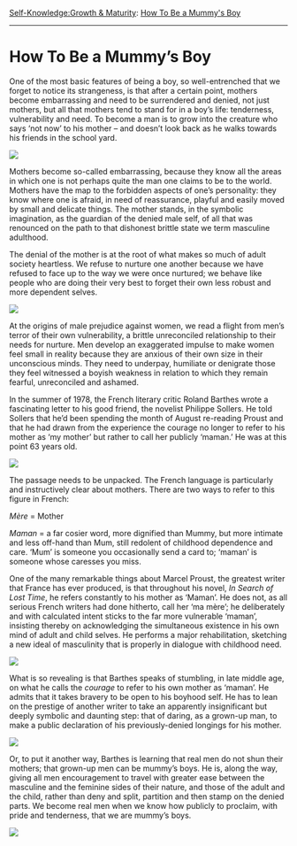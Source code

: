 [Self-Knowledge:](https://www.theschooloflife.com/thebookoflife/category/self-knowledge/)[Growth & Maturity](https://www.theschooloflife.com/thebookoflife/category/self-knowledge/growth-maturity/): [How To Be a Mummy's Boy](https://www.theschooloflife.com/thebookoflife/how-to-be-a-mummys-boy/)

* * *

# How To Be a Mummy’s Boy

One of the most basic features of being a boy, so well-entrenched that we forget to notice its strangeness, is that after a certain point, mothers become embarrassing and need to be surrendered and denied, not just mothers, but all that mothers tend to stand for in a boy’s life: tenderness, vulnerability and need. To become a man is to grow into the creature who says ‘not now’ to his mother – and doesn’t look back as he walks towards his friends in the school yard.

![](https://www.theschooloflife.com/thebookoflife/wp-content/uploads/2017/10/151019_francesca-russell-photography-and-films-new-york-city-long-island-family-photographer_029.jpg)

Mothers become so-called embarrassing, because they know all the areas in which one is not perhaps quite the man one claims to be to the world. Mothers have the map to the forbidden aspects of one’s personality: they know where one is afraid, in need of reassurance, playful and easily moved by small and delicate things. The mother stands, in the symbolic imagination, as the guardian of the denied male self, of all that was renounced on the path to that dishonest brittle state we term masculine adulthood.

The denial of the mother is at the root of what makes so much of adult society heartless. We refuse to nurture one another because we have refused to face up to the way we were once nurtured; we behave like people who are doing their very best to forget their own less robust and more dependent selves.

![](http://www.calvertjournal.com/images/uploads/features/gosha/_full_width/DSC12821.jpg)

At the origins of male prejudice against women, we read a flight from men’s terror of their own vulnerability, a brittle unreconciled relationship to their needs for nurture. Men develop an exaggerated impulse to make women feel small in reality because they are anxious of their own size in their unconscious minds. They need to underpay, humiliate or denigrate those they feel witnessed a boyish weakness in relation to which they remain fearful, unreconciled and ashamed.

In the summer of 1978, the French literary critic Roland Barthes wrote a fascinating letter to his good friend, the novelist Philippe Sollers. He told Sollers that he’d been spending the month of August re-reading Proust and that he had drawn from the experience the courage no longer to refer to his mother as ‘my mother’ but rather to call her publicly ‘maman.’ He was at this point 63 years old.

![](https://i1.wp.com/www.michiganquarterlyreview.com/wp-content/uploads/2014/06/Roland-Barthes-and-Maman.jpeg)

The passage needs to be unpacked. The French language is particularly and instructively clear about mothers. There are two ways to refer to this figure in French:

_Mère_ = Mother

_Maman_ = a far cosier word, more dignified than Mummy, but more intimate and less off-hand than Mum, still redolent of childhood dependence and care. ‘Mum’ is someone you occasionally send a card to; ‘maman’ is someone whose caresses you miss.

One of the many remarkable things about Marcel Proust, the greatest writer that France has ever produced, is that throughout his novel, _In Search of Lost Time_, he refers constantly to his mother as ‘Maman’. He does not, as all serious French writers had done hitherto, call her ‘ma mère’; he deliberately and with calculated intent sticks to the far more vulnerable ‘maman’, insisting thereby on acknowledging the simultaneous existence in his own mind of adult and child selves. He performs a major rehabilitation, sketching a new ideal of masculinity that is properly in dialogue with childhood need.

![](https://artlarkdotorg.files.wordpress.com/2014/09/w-marcelproust-123013-1.jpg)

What is so revealing is that Barthes speaks of stumbling, in late middle age, on what he calls the _courage_ to refer to his own mother as ‘maman’. He admits that it takes bravery to be open to his boyhood self. He has to lean on the prestige of another writer to take an apparently insignificant but deeply symbolic and daunting step: that of daring, as a grown-up man, to make a public declaration of his previously-denied longings for his mother.

![](http://ego-alterego.com/wp-content/uploads/2014/06/Mother-father-and-son-photograph-themselves-once-a-year17-600x649.jpg)

Or, to put it another way, Barthes is learning that real men do not shun their mothers; that grown-up men can be mummy’s boys. He is, along the way, giving all men encouragement to travel with greater ease between the masculine and the feminine sides of their nature, and those of the adult and the child, rather than deny and split, partition and then stamp on the denied parts. We become real men when we know how publicly to proclaim, with pride and tenderness, that we are mummy’s boys.

[![](https://img.youtube.com/vi/BdHKQ2hTn40/0.jpg)](https://www.youtube.com/embed/BdHKQ2hTn40 '')
